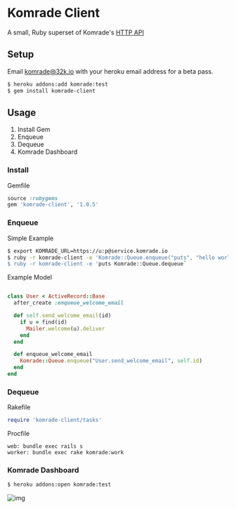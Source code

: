 # Komrade Client

A small, Ruby superset of Komrade's [HTTP API](https://gist.github.com/4641301)

## Setup

Email komrade@32k.io with your heroku email address for a beta pass.

```bash
$ heroku addons:add komrade:test
$ gem install komrade-client
```

## Usage

1. Install Gem
2. Enqueue
3. Dequeue
4. Komrade Dashboard

### Install

Gemfile

```ruby
source :rubygems
gem 'komrade-client', '1.0.5'
```

### Enqueue

Simple Example

```bash
$ export KOMRADE_URL=https://u:p@service.komrade.io
$ ruby -r komrade-client -e 'Komrade::Queue.enqueue("puts", "hello world")`
$ ruby -r komrade-client -e 'puts Komrade::Queue.dequeue`
```

Example Model

```ruby

class User < ActiveRecord::Base
  after_create :enqueue_welcome_email

  def self.send_welcome_email(id)
    if u = find(id)
      Mailer.welcome(u).deliver
    end
  end

  def enqueue_welcome_email
    Komrade::Queue.enqueue("User.send_welcome_email", self.id)
  end
end
```

### Dequeue

Rakefile

```ruby
require 'komrade-client/tasks'
```

Procfile

```
web: bundle exec rails s
worker: bundle exec rake komrade:work
```

### Komrade Dashboard

```bash
$ heroku addons:open komrade:test
```

![img](http://f.cl.ly/items/0G3f0B2J3J40451h0k3I/Screen%20Shot%202013-01-27%20at%2010.41.53%20PM.png)

